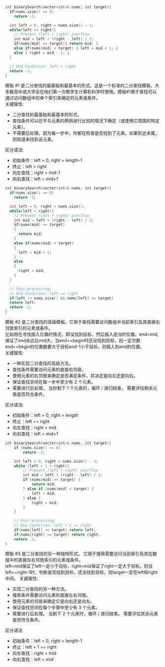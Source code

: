```cpp
int binarySearch(vector<int>& nums, int target){
  if(nums.size() == 0)
    return -1;

  int left = 0, right = nums.size() - 1;
  while(left <= right){
    // Prevent (left + right) overflow
    int mid = left + (right - left) / 2;
    if(nums[mid] == target){ return mid; }
    else if(nums[mid] < target) { left = mid + 1; }
    else { right = mid - 1; }
  }

  // End Condition: left > right
  return -1;
}
```
模板 #1 是二分查找的最基础和最基本的形式。这是一个标准的二分查找模板，大多数高中或大学会在他们第一次教学生计算机科学时使用。模板#1用于查找可以通过访问数组中的单个索引来确定的元素或条件。  
关键属性:  
* 二分查找的最基础和最基本的形式。
* 查找条件可以在不与元素的两侧进行比较的情况下确定（或使用它周围的特定元素）。
* 不需要后处理，因为每一步中，你都在检查是否找到了元素。如果到达末尾，则知道未找到该元素。

区分语法:  
* 初始条件：left = 0, right = length-1
* 终止：left > right
* 向左查找：right = mid-1
* 向右查找：left = mid+1

```cpp
int binarySearch(vector<int>& nums, int target){
  if(nums.size() == 0)
    return -1;

  int left = 0, right = nums.size();
  while(left < right){
    // Prevent (left + right) overflow
    int mid = left + (right - left) / 2;
    if(nums[mid] == target)
    { 
      return mid;
    }
    else if(nums[mid] < target) 
    { 
      left = mid + 1; 
    }
    else 
    { 
      right = mid; 
    }
  }

  // Post-processing:
  // End Condition: left == right
  if(left != nums.size() && nums[left] == target) 
  return left;
  return -1;
}
```
模板 #2 是二分查找的高级模板。它用于查找需要访问数组中当前索引及其直接右邻居索引的元素或条件。    
比如用在寻找插入位置的情况，即没找到目标，然后插入适当的位置。end=mid,保证了end永远比mid大，当end==begin时还没找到目标，则一定次数end==begin的位置数要大于目标end-1小于目标，则插入到end的位置。  
关键属性:  
* 一种实现二分查找的高级方法。
* 查找条件需要访问元素的直接右邻居。
* 使用元素的右邻居来确定是否满足条件，并决定是向左还是向右。
* 保证查找空间在每一步中至少有 2 个元素。
* 需要进行后处理。 当你剩下 1 个元素时，循环 / 递归结束。 需要评估剩余元素是否符合条件。

区分语法:  
* 初始条件：left = 0, right = length
* 终止：left == right
* 向左查找：right = mid
* 向右查找：left = mid+1

```cpp
int binarySearch(vector<int>& nums, int target){
    if (nums.size() == 0)
        return -1;

    int left = 0, right = nums.size() - 1;
    while (left + 1 < right){
        // Prevent (left + right) overflow
        int mid = left + (right - left) / 2;
        if (nums[mid] == target) {
            return mid;
        } else if (nums[mid] < target) {
            left = mid;
        } else {
            right = mid;
        }
    }

    // Post-processing:
    // End Condition: left + 1 == right
    if(nums[left] == target) return left;
    if(nums[right] == target) return right;
    return -1;
}
```
模板 #3 是二分查找的另一种独特形式。 它用于搜索需要访问当前索引及其在数组中的直接左右邻居索引的元素或条件。    
left=mid保证了left一定小于目标，right=mid保证了right一定大于目标，则当left==right-1时，判断是否找到目标，还没找到目标，则target一定在left和right中间。
关键属性:
* 实现二分查找的另一种方法。
* 搜索条件需要访问元素的直接左右邻居。
* 使用元素的邻居来确定它是向右还是向左。
* 保证查找空间在每个步骤中至少有 3 个元素。
* 需要进行后处理。 当剩下 2 个元素时，循环 / 递归结束。 需要评估其余元素是否符合条件。 

区分语法
* 初始条件：left = 0, right = length-1
* 终止：left + 1 == right
* 向左查找：right = mid
* 向右查找：left = mid
